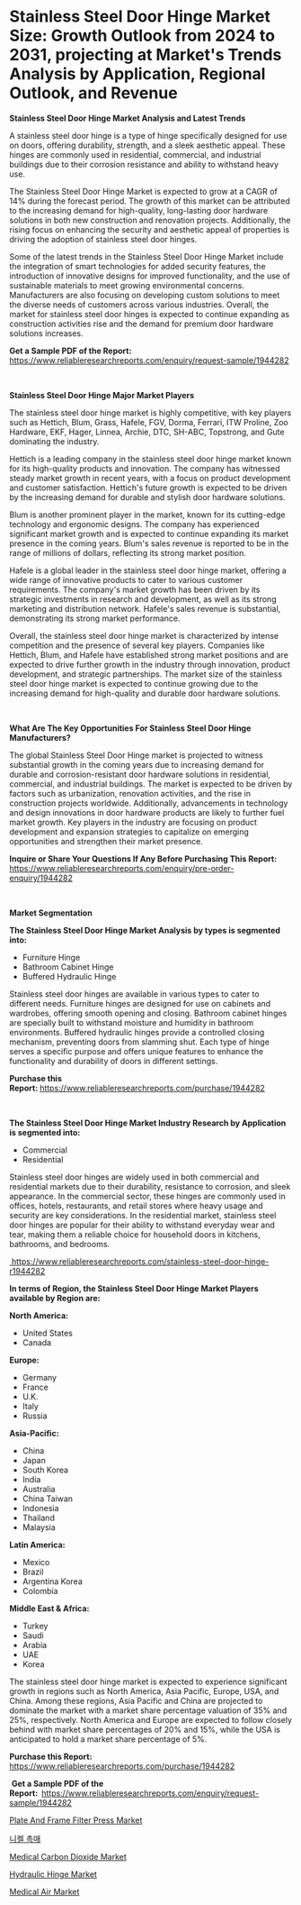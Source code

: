 <p><h1>Stainless Steel Door Hinge Market Size: Growth Outlook from 2024 to 2031, projecting at Market's Trends Analysis by Application, Regional Outlook, and Revenue</h1></p><p><strong>Stainless Steel Door Hinge Market Analysis and Latest Trends</strong></p>
<p><p>A stainless steel door hinge is a type of hinge specifically designed for use on doors, offering durability, strength, and a sleek aesthetic appeal. These hinges are commonly used in residential, commercial, and industrial buildings due to their corrosion resistance and ability to withstand heavy use.</p><p>The Stainless Steel Door Hinge Market is expected to grow at a CAGR of 14% during the forecast period. The growth of this market can be attributed to the increasing demand for high-quality, long-lasting door hardware solutions in both new construction and renovation projects. Additionally, the rising focus on enhancing the security and aesthetic appeal of properties is driving the adoption of stainless steel door hinges.</p><p>Some of the latest trends in the Stainless Steel Door Hinge Market include the integration of smart technologies for added security features, the introduction of innovative designs for improved functionality, and the use of sustainable materials to meet growing environmental concerns. Manufacturers are also focusing on developing custom solutions to meet the diverse needs of customers across various industries. Overall, the market for stainless steel door hinges is expected to continue expanding as construction activities rise and the demand for premium door hardware solutions increases.</p></p>
<p><strong>Get a Sample PDF of the Report:&nbsp;</strong> <a href="https://www.reliableresearchreports.com/enquiry/request-sample/1944282">https://www.reliableresearchreports.com/enquiry/request-sample/1944282</a></p>
<p>&nbsp;</p>
<p><strong>Stainless Steel Door Hinge Major Market Players</strong></p>
<p><p>The stainless steel door hinge market is highly competitive, with key players such as Hettich, Blum, Grass, Hafele, FGV, Dorma, Ferrari, ITW Proline, Zoo Hardware, EKF, Hager, Linnea, Archie, DTC, SH-ABC, Topstrong, and Gute dominating the industry. </p><p>Hettich is a leading company in the stainless steel door hinge market known for its high-quality products and innovation. The company has witnessed steady market growth in recent years, with a focus on product development and customer satisfaction. Hettich's future growth is expected to be driven by the increasing demand for durable and stylish door hardware solutions.</p><p>Blum is another prominent player in the market, known for its cutting-edge technology and ergonomic designs. The company has experienced significant market growth and is expected to continue expanding its market presence in the coming years. Blum's sales revenue is reported to be in the range of millions of dollars, reflecting its strong market position.</p><p>Hafele is a global leader in the stainless steel door hinge market, offering a wide range of innovative products to cater to various customer requirements. The company's market growth has been driven by its strategic investments in research and development, as well as its strong marketing and distribution network. Hafele's sales revenue is substantial, demonstrating its strong market performance.</p><p>Overall, the stainless steel door hinge market is characterized by intense competition and the presence of several key players. Companies like Hettich, Blum, and Hafele have established strong market positions and are expected to drive further growth in the industry through innovation, product development, and strategic partnerships. The market size of the stainless steel door hinge market is expected to continue growing due to the increasing demand for high-quality and durable door hardware solutions.</p></p>
<p>&nbsp;</p>
<p><strong>What Are The Key Opportunities For Stainless Steel Door Hinge Manufacturers?</strong></p>
<p><p>The global Stainless Steel Door Hinge market is projected to witness substantial growth in the coming years due to increasing demand for durable and corrosion-resistant door hardware solutions in residential, commercial, and industrial buildings. The market is expected to be driven by factors such as urbanization, renovation activities, and the rise in construction projects worldwide. Additionally, advancements in technology and design innovations in door hardware products are likely to further fuel market growth. Key players in the industry are focusing on product development and expansion strategies to capitalize on emerging opportunities and strengthen their market presence.</p></p>
<p><strong>Inquire or Share Your Questions If Any Before Purchasing This Report:</strong> <a href="https://www.reliableresearchreports.com/enquiry/pre-order-enquiry/1944282">https://www.reliableresearchreports.com/enquiry/pre-order-enquiry/1944282</a></p>
<p>&nbsp;</p>
<p><strong>Market Segmentation</strong></p>
<p><strong>The Stainless Steel Door Hinge Market Analysis by types is segmented into:</strong></p>
<p><ul><li>Furniture Hinge</li><li>Bathroom Cabinet Hinge</li><li>Buffered Hydraulic Hinge</li></ul></p>
<p><p>Stainless steel door hinges are available in various types to cater to different needs. Furniture hinges are designed for use on cabinets and wardrobes, offering smooth opening and closing. Bathroom cabinet hinges are specially built to withstand moisture and humidity in bathroom environments. Buffered hydraulic hinges provide a controlled closing mechanism, preventing doors from slamming shut. Each type of hinge serves a specific purpose and offers unique features to enhance the functionality and durability of doors in different settings.</p></p>
<p><strong>Purchase this Report:&nbsp;</strong><a href="https://www.reliableresearchreports.com/purchase/1944282">https://www.reliableresearchreports.com/purchase/1944282</a></p>
<p>&nbsp;</p>
<p><strong>The Stainless Steel Door Hinge Market Industry Research by Application is segmented into:</strong></p>
<p><ul><li>Commercial</li><li>Residential</li></ul></p>
<p><p>Stainless steel door hinges are widely used in both commercial and residential markets due to their durability, resistance to corrosion, and sleek appearance. In the commercial sector, these hinges are commonly used in offices, hotels, restaurants, and retail stores where heavy usage and security are key considerations. In the residential market, stainless steel door hinges are popular for their ability to withstand everyday wear and tear, making them a reliable choice for household doors in kitchens, bathrooms, and bedrooms.</p></p>
<p><a href="https://www.reliableresearchreports.com/stainless-steel-door-hinge-r1944282">&nbsp;https://www.reliableresearchreports.com/stainless-steel-door-hinge-r1944282</a></p>
<p><strong>In terms of Region, the Stainless Steel Door Hinge Market Players available by Region are:</strong></p>
<p>
    <p> <strong> North America: </strong>
        <ul>
            <li>United States</li>
            <li>Canada</li>
        </ul>
        </p> 
    <p> <strong> Europe: </strong>
        <ul>
            <li>Germany</li>
            <li>France</li>
            <li>U.K.</li>
            <li>Italy</li>
            <li>Russia</li>
        </ul>
        </p> 
    <p> <strong> Asia-Pacific: </strong>
        <ul>
            <li>China</li>
            <li>Japan</li>
            <li>South Korea</li>
            <li>India</li>
            <li>Australia</li>
            <li>China Taiwan</li>
            <li>Indonesia</li>
            <li>Thailand</li>
            <li>Malaysia</li>
        </ul>
        </p> 
    <p> <strong> Latin America: </strong>
        <ul>
            <li>Mexico</li>
            <li>Brazil</li>
            <li>Argentina Korea</li>
            <li>Colombia</li>
        </ul>
        </p> 
    <p> <strong> Middle East & Africa: </strong>
        <ul>
            <li>Turkey</li>
            <li>Saudi</li>
            <li>Arabia</li>
            <li>UAE</li>
            <li>Korea</li>
        </ul>
    </p>
    </p>
<p><p>The stainless steel door hinge market is expected to experience significant growth in regions such as North America, Asia Pacific, Europe, USA, and China. Among these regions, Asia Pacific and China are projected to dominate the market with a market share percentage valuation of 35% and 25%, respectively. North America and Europe are expected to follow closely behind with market share percentages of 20% and 15%, while the USA is anticipated to hold a market share percentage of 5%.</p></p>
<p><strong>Purchase this Report: </strong><a href="https://www.reliableresearchreports.com/purchase/1944282">https://www.reliableresearchreports.com/purchase/1944282</a></p>
<p>&nbsp;<strong>Get a Sample PDF of the Report:&nbsp;&nbsp;</strong><a href="https://www.reliableresearchreports.com/enquiry/request-sample/1944282">https://www.reliableresearchreports.com/enquiry/request-sample/1944282</a></p>
<p><strong></strong></p>
<p><p><a href="https://github.com/jaidynmorantestelletmjzya/Market-Research-Report-List-2/blob/main/plate-and-frame-filter-press-market.md">Plate And Frame Filter Press Market</a></p><p><a href="https://github.com/TobyKub4685/Market-Research-Report-List-1/blob/main/868551925200.md">니켈 촉매</a></p><p><a href="https://issuu.com/reportprime-2/docs/medical-carbon-dioxide-market-size-2030.pptx">Medical Carbon Dioxide Market</a></p><p><a href="https://github.com/ruddyyedelwadw/Market-Research-Report-List-2/blob/main/hydraulic-hinge-market.md">Hydraulic Hinge Market</a></p><p><a href="https://issuu.com/reportprime-2/docs/medical-air-market-size-2030.pptx">Medical Air Market</a></p></p>